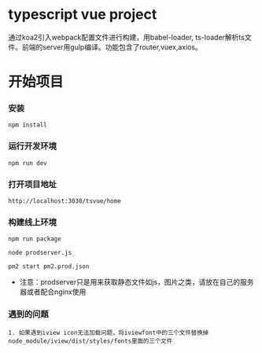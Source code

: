 # typescript vue project

通过koa2引入webpack配置文件进行构建，用babel-loader, ts-loader解析ts文件。前端的server用gulp编译。功能包含了router,vuex,axios。

# 开始项目

### 安装
```shell
npm install
```

### 运行开发环境
```shell
npm run dev
```

### 打开项目地址
```
http://localhost:3030/tsvue/home
```

### 构建线上环境
```
npm run package
```
```
node prodserver.js
```
```
pm2 start pm2.prod.json
```
* 注意：prodserver只是用来获取静态文件如js，图片之类，请放在自己的服务器或者配合nginx使用

### 遇到的问题
```
1. 如果遇到iview icon无法加载问题，将iviewfont中的三个文件替换掉node_module/iview/dist/styles/fonts里面的三个文件

